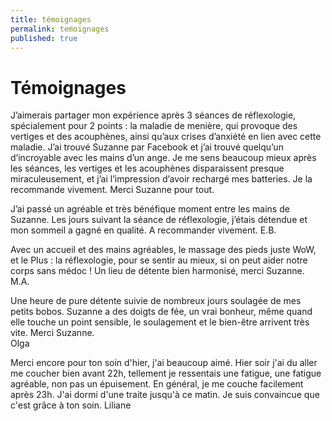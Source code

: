 ```yaml
---
title: témoignages
permalink: temoignages
published: true
---
```


# Témoignages

J’aimerais partager mon expérience après 3 séances de réflexologie, spécialement pour 2 points : la maladie de menière, qui provoque des vertiges et des acouphènes, ainsi qu’aux crises d’anxiété en lien avec cette maladie. J’ai trouvé Suzanne par Facebook et j’ai trouvé quelqu’un d’incroyable avec les mains d’un ange. Je me sens beaucoup mieux après les séances, les vertiges et les acouphènes disparaissent presque miraculeusement, et j’ai l’impression d’avoir rechargé mes batteries.
Je la recommande vivement. Merci Suzanne pour tout. 

J’ai passé un agréable et très bénéfique moment entre les mains de Suzanne.
Les jours suivant la séance de réflexologie, j’étais détendue et mon sommeil a gagné en qualité.
A recommander vivement.
E.B.

Avec un accueil et des mains agréables, le massage des pieds juste WoW, et le Plus : la réflexologie, pour se sentir au mieux, si on peut aider notre corps sans médoc ! 
Un lieu de détente bien harmonisé, merci Suzanne.
M.A.

Une heure de pure détente suivie de nombreux jours soulagée de mes petits bobos. Suzanne a des doigts de fée,  un vrai bonheur, même quand elle  touche un point sensible,  le soulagement et le bien-être arrivent très vite. Merci Suzanne.  
Olga

Merci encore pour ton soin d'hier, j'ai beaucoup aimé. Hier soir j'ai du aller me coucher bien avant 22h, tellement je ressentais une fatigue, une fatigue agréable, non pas un épuisement. En général, je me couche facilement après 23h. J'ai dormi d'une traite jusqu'à ce matin. Je suis convaincue que c'est grâce à ton soin.
Liliane



